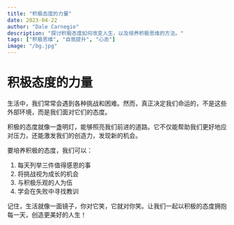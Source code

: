 ```yaml
---
title: "积极态度的力量"
date: 2023-04-22
author: "Dale Carnegie"
description: "探讨积极态度如何改变人生，以及培养积极思维的方法。"
tags: ["积极思维", "自我提升", "心态"]
image: "/bg.jpg"
---
```


# 积极态度的力量

生活中，我们常常会遇到各种挑战和困难。然而，真正决定我们命运的，不是这些外部环境，而是我们面对它们的态度。

积极的态度就像一盏明灯，能够照亮我们前进的道路。它不仅能帮助我们更好地应对压力，还能激发我们的创造力，发现新的机会。

要培养积极的态度，我们可以：

1. 每天列举三件值得感恩的事
2. 将挑战视为成长的机会
3. 与积极乐观的人为伍
4. 学会在失败中寻找教训

记住，生活就像一面镜子，你对它笑，它就对你笑。让我们一起以积极的态度拥抱每一天，创造更美好的人生！
